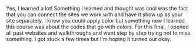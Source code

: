Yes, I learned a lot! Something I learned and thought was cool was the fact that you can connect the sites we work with and have it show up as your site separately.
I knew you could apply color but something new I learned this course was about the codes that go with colors.
For this final, I opened all past websites and walkthroughs and went step by step trying not to miss something. I got stuck a few times but I'm hoping it turned out okay. 
